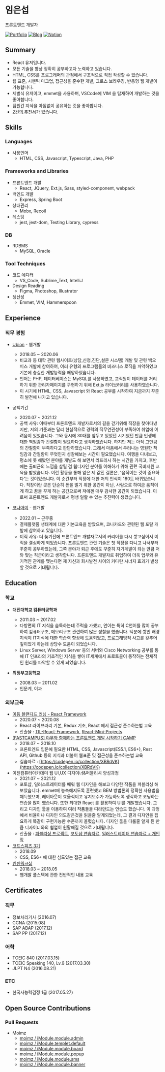 # 임은섭

프론트엔드 개발자

<a href="https://github.com/limeunseop/my-portfolio">![Portfolio](https://img.shields.io/badge/Portfolio-github.com%2Flimeunseop%2Fmy--portfolio-03B054.svg)</a> <a href="mailto:dmstjq92@gmail.com">
<a href="https://velog.io/@seop">![Blog](https://img.shields.io/badge/blog-velog.io/@seop-303030.svg)</a>
<a href="https://limeunseop.notion.site/limeunseop/b56b7e9c10ef4616a76693e33b0bd1ee">![Notion](https://img.shields.io/badge/Notion-https%3A%2F%2Flimeunseop.notion.site%2Flimeunseop%2Fb56b7e9c10ef4616a76693e33b0bd1ee-%23fff)</a>

## Summary

- React 유저입니다.
- 모든 기술을 항상 정확히 공부하고자 노력하고 있습니다.
- HTML, CSS를 프로그래머의 관점에서 구조적으로 직접 작성할 수 있습니다.
- 웹 표준, 시멘틱 마크업, 접근성을 준수한 개발, 크로스 브라우징, 반응형 웹 개발이 가능합니다.
- 세벌식 유저이고, emmet을 사용하며, VSCode에 VIM 을 탑재하여 개발하는 것을 좋아합니다.
- 팀원간 지식을 아낌없이 공유하는 것을 좋아합니다.
- [2건의 추천서](https://www.rocketpunch.com/@eunseoplim#references)가 있습니다.
  
## Skills

### Languages

- 사용언어
  - HTML, CSS, Javascript, Typescript, Java, PHP

### Frameworks and Libraries

- 프론트엔드 개발
  - React, JQuery, Ext.js, Sass, styled-component, webpack
- 백엔드 개발
  - Express, Spring Boot
- 상태관리
  - Mobx, Recoil
- 테스팅
  - jest, jest-dom, Testing Library, cypress

### DB

- RDBMS
  - MySQL, Oracle

<!-- ### Cloud Services

- PaaS
  - Docker
- BaaS
  - Firebase -->

<!-- ### OS

- 사용환경
  - Mac_OS_X
- 서버
  - Linux, Windows_Server -->

### Tool Techniques

- 코드 에디터
  - VS_Code, Sublime_Text, IntelliJ
- Design Reading
  - Figma, Photoshop, Illustrator
- 생산성
  - Emmet, VIM, Hammerspoon

## Experience

### 직무 경험

- [Ubion](http://www.ubion.co.kr/ubion/) - 웹개발
  - 2018.05 ~ 2020.06
  - 비교과 등 대학 관련 웹사이트(상담,신청,진단,설문 시스템) 개발 및 관련 백오피스 개발에 참여하여, 여러 유형의 프로그램들의 비즈니스 로직을 파악하였고 기본에 충실한 개발능력을 배양하였습니다.
  - 언어는 PHP, 데이터베이스는 MySQL를 사용하였고, 교직원이 데이터를 처리하기 위한 관리자페이지를 구현하기 위해 Ext.js 라이브러리를 사용하였습니다.
  - 이 시기에 HTML, CSS, Javascript 와 React 공부를 시작하여 지금까지 꾸준히 발전해 나가고 있습니다.
  
- 공백기간
  - 2020.07 ~ 2021.12
  - 공백 사유: 이때부터 프론트엔드 개발자로서의 길을 걷기위해 직장을 찾아다녔지만, 저의 기준과는 달리 현실적으로 경력의 직무연관성이 부족하여 취업에 어려움이 있었습니다. 그와 동시에 30대를 앞두고 있었던 시기였던 만큼 인생에 대한 책임감과 간절함이 필요하다고 생각하였습니다. 하지만 저는 아직 그만큼의 간절함이 부족하다고 판단하였습니다. 그래서 마음에서 우러나는 영원한 책임감과 간절함이 무엇인지 성찰해보는 시간이 필요했습니다. 여행을 다녀보고, 평소에 못 해봤던 분야를 개발도 해 보면서 리프레시 하는 시간을 가지고, 후반에는 출퇴근의 느낌을 살릴 겸 웹디자인 분야를 이해하기 위해 관련 국비지원 교육을 받았습니다. 이런 활동을 통해 얻은 제 값진 결론은, '움직이는 것이 중요하다'는 것이었습니다. 이 순간부터 직장에 대한 저의 인식이 180도 바뀌었습니다. 직장이란 곳은 단순히 돈을 벌기 위한 공간이 아닌, 사람으로 하여금 움직이게 하고 꿈을 꾸게 하는 공간으로써 저에겐 매우 감사한 공간이 되었습니다. 이로써 프론트엔드 개발자로서 평생 일할 수 있는 추진력이 생겼습니다.

- [코나아이](https://konai.com/) - 웹개발
  - 2022.01 ~ 근무중
  - 결제플랫폼 생태계에 대한 기본교육을 받았으며, 코나카드와 관련된 웹 포탈 개발에 참여하고 있습니다.
  - 이직 사유: 더 늦기전에 프론트엔드 개발자로서의 커리어를 다시 쌓고싶어서 이직을 결심하게 되었습니다. 프론트엔드 관련 기술은 첫 직장을 다니고 나서부터 꾸준히 공부하였는데, 그쪽 분야가 퇴근 후에도 꾸준히 자기계발이 되는 만큼 저와 맞는 직군이라고 생각합니다. 프론트엔드 개발자로 취업하여 더욱 업무와 유기적인 관계를 맺는다면 제 자신과 회사발전 사이의 커다란 시너지 효과가 발생할 것으로 기대됩니다.

<!-- ### 개인 프로젝트

- [React Mini Projects](https://github.com/LimEunSeop/React-Mini-Projects)

  - 2020.07 ~ 2020.08
  - React 로 제작한 간단한 메뉴, 뮤직플레이어, 채팅앱
  - React 와 관련하여 실무에서 사용할 수 있는 기술 및 지식을 학습하였습니다.
  - ![React](https://img.shields.io/badge/-React-63B5F4) ![ES6+](https://img.shields.io/badge/-ES6+-029A67) ![Redux](https://img.shields.io/badge/-Redux-E95AE1) ![styled-components](https://img.shields.io/badge/-styled--components-D0BFE0) ![Jest](https://img.shields.io/badge/-Jest-36F6BB) ![Context API](https://img.shields.io/badge/-Context_API-D8555F) ![HTML](https://img.shields.io/badge/-HTML-brightgreen) ![Sass](https://img.shields.io/badge/-Sass-15B232) ![Sass_Module](https://img.shields.io/badge/-Sass_Module-B6DBA4) ![Firebase](https://img.shields.io/badge/-Firebase-F90D57)

- [포트폴리오 사이트 제작](https://github.com/LimEunSeop/limeunseop.github.io)

  - 2020.11 ~ 2020.12
  - 여러곳에 분산돼 있는 경험(이력서, 포트폴리오)이 한 곳에 모인 Entry Point Site.
  - 확장성을 고려하고 유지보수의 이점을 취하기 위해 SPA 형태의 React 로 개발하였습니다. 또한 크롤링 하는 데이터가 정형화된 포맷을 꼭 따라야 하므로 TypeScript 을 사용하였습니다.
  - ![React](https://img.shields.io/badge/-React-63B5F4) ![ES6+](https://img.shields.io/badge/-ES6+-029A67) ![TypeScript](https://img.shields.io/badge/-TypeScript-0D0BF6) ![HTML](https://img.shields.io/badge/-HTML-brightgreen) ![Sass](https://img.shields.io/badge/-Sass-15B232) ![Sass_Module](https://img.shields.io/badge/-Sass_Module-B6DBA4)

- [바닐라JS로 제작한 기본적인 APP](https://github.com/LimEunSeop/vanilaJS-app)

  - 2020.12
  - HTML, CSS, Javascript 만을 이용하여 테스트코드까지 심혈을 기울여 만든 프로그램입니다.
  - 구조적으로 개발하기 위해 많은 노력을 기울였습니다. 무엇하나 대충짜지 않고 웹 표준, 접근성, 구조적인 CSS, 클래스 상속관계 전부다 녹였습니다.
  - ![ES6+](https://img.shields.io/badge/-ES6+-029A67) ![TypeScript](https://img.shields.io/badge/-TypeScript-0D0BF6) ![HTML](https://img.shields.io/badge/-HTML-brightgreen) ![CSS](https://img.shields.io/badge/-CSS-green) ![Jest](https://img.shields.io/badge/-Jest-36F6BB) -->

<!--
- 음악 연습 Manager App For Tablet
  - 추후 작업 예정
  - 음악 연습 루틴 관리, 알람을 통한 체계적인 연습을 가능토록 해주는 App.
  - 여러 곡의 악보를 연습하다보면 인간의 힘으로 시간분배 하는 것에 한계가 생겨 놓치는 곡이 발생합니다. 루틴을 만들고 이 루틴을 기반으로 연습을 진행해 나가도록 하는 기능을 개발할 예정입니다.
  - ![React_Native](https://img.shields.io/badge/-React_Native-896DA1) ![Expo_CLI](https://img.shields.io/badge/-Expo_CLI-47A3B9) ![TypeScript](https://img.shields.io/badge/-TypeScript-0D0BF6)
-->

## Education

### 학교

- **대진대학교 컴퓨터공학과**
  - 2011.03 ~ 2017.02
  - 다방면의 IT 지식을 습득하는데 주력을 가했고, 언어는 특히 C언어를 많이 공부하여 컴퓨터구조, 메모리구조 관련하여 많은 성찰을 했습니다. 덕분에 쌓인 배경지식이 IT지식에 대한 학습력 향상에 도움되었고, 프로그래밍적 사고를 갖추어 깊이있게 하는데 상당수 도움이 되었습니다.
  - Linux Server, Windows Server 등의 서버와 Cisco Networking 공부를 통해 IT 인프라의 기초적인 지식을 쌓아 IT세계에서 프로토콜이 동작하는 전체적인 원리를 파악할 수 있게 되었습니다.
  
- **의정부고등학교**
  - 2008.03 ~ 2011.02
  - 인문계, 이과

### 외부교육

- [이듬 블랜디드 러닝 - React Framework](https://euid.dev/#/courses/react-framework)
  - 2020.07 ~ 2020.08
  - React 라이브러리 기본, Redux 기초, React 에서 접근성 준수하는법 교육
  - 산출물 : [TIL-React-Framework](https://github.com/LimEunSeop/TIL-React-Framework), [React-Mini-Projects](https://github.com/LimEunSeop/React-Mini-Projects)
- [[FASTCAMPUS] 야무와 함께하는 프론트엔드 개발 시작하기 CAMP](https://github.com/yamoo9/front-end-programming-camp)
  - 2018.07 ~ 2018.10
  - 프론트엔드 입문에 필요한 HTML, CSS, Javascript(ES5.1, ES6+), Rest API, Github 등의 지식과 더불어 웹표준 및 접근성을 준수하는법 교육
  - 실습자료 : [https://codepen.io/collection/XBRdVK](https://codepen.io/collection/XBRdVK)
- 이젠컴퓨터아카데미 웹 UI,UX 디자이너&퍼블리셔 양성과정
  - 2021.07 ~ 2021.12
  - 포토샵, 일러스트레이터를 배워 웹 디자인을 해보고 다양한 작품을 퍼블리싱 해보았습니다. emmet에 능숙해지도록 훈련했고 BEM 방법론의 정확한 사용법을 체득했으며, 레이아웃이 효율적이고 유지보수가 가능하도록 생각하고 코딩하는 연습을 많이 했습니다. 또한 최대한 React 를 활용하여 UI를 개발했습니다. 그리고 디자인 툴을 이용하여 여러 작품들을 따라만드는 연습도 했습니다. 이 과정에서 비율이나 디자인 의도같은것을 읽을줄 알게되었는데, 그 결과 디자인을 집요하게 똑같이 구현가능한 수준까지 올렸습니다. 디자인 툴을 다룰줄 알게 된 만큼 디자이너와의 협업이 원활해질 것으로 기대됩니다.
  - 산출물 : [퍼블리싱 프로젝트](https://github.com/LimEunSeop/Publishing-Projects-Index), [포토샵 연습자료](https://github.com/LimEunSeop/my-portfolio/tree/master/photoshop-portfolio), [일러스트레이터 연습자료 + 개인작](https://github.com/LimEunSeop/my-portfolio/tree/master/illustrator-portfolio)
- [코드스피츠 3기](https://www.bsidesoft.com/6902)
  - 2018.09
  - CSS, ES6+ 에 대한 심도있는 접근 교육
- [벤젠워크샵](https://drive.google.com/file/d/0B-tD535n_rOfX1Iwa0RBRU9VWGM/view)
  - 2018.03 ~ 2018.05
  - 웹개발 풀스택에 관한 전반적인 내용 교육


<!-- 스터디 시작하면 제목 추가 ## Activities -->

## Certificates

### 직무

- 정보처리기사 (2016.07)
- CCNA (2015.08)
- SAP ABAP (2017.12)
- SAP PP (2017.12)

### 어학

- TOEIC 840 (2017.03.15)
- TOEIC Speaking 140, Lv.6 (2017.03.30)
- JLPT N4 (2016.08.21)

### ETC

- 한국사능력검정 1급 (2017.05.27)

## Open Source Contributions

### Pull Requests

- Moimz
  - [moimz / iModule.module.admin](https://github.com/moimz/iModule.module.admin/pulls?q=is%3Apr+is%3Aclosed+author%3ALimEunSeop)
  - [moimz / iModule.templet.default](https://github.com/moimz/iModule.templet.default/pulls?q=is%3Apr+is%3Aclosed+author%3ALimEunSeop)
  - [moimz / iModule.module.board](https://github.com/moimz/iModule.module.board/pulls?q=is%3Apr+is%3Aclosed+author%3ALimEunSeop)
  - [moimz / iModule.module.popup](https://github.com/moimz/iModule.module.popup/pulls?q=is%3Apr+is%3Aclosed+author%3ALimEunSeop)
  - [moimz / iModule.module.sms](https://github.com/moimz/iModule.module.sms/pulls?q=is%3Apr+is%3Aclosed+author%3ALimEunSeop)
  - [moimz / iModule.module.banner](https://github.com/moimz/iModule.module.banner/pulls?q=is%3Apr+is%3Aclosed+author%3ALimEunSeop)

<!-- ### Maintainer  --->
